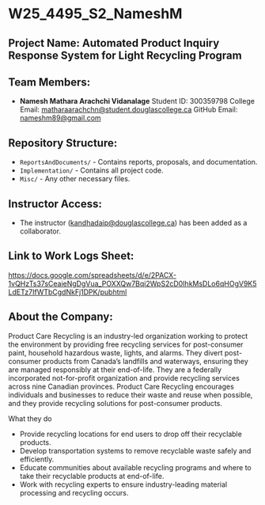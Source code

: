 # W25_4495_S2_NameshM

## Project Name: Automated Product Inquiry Response System for Light Recycling Program

## Team Members:
- **Namesh Mathara Arachchi Vidanalage**
      Student ID: 300359798
      College Email: matharaarachchn@student.douglascollege.ca
      GitHub Email: nameshm89@gmail.com

## Repository Structure:
- `ReportsAndDocuments/` - Contains reports, proposals, and documentation.
- `Implementation/` - Contains all project code.
- `Misc/` - Any other necessary files.

## Instructor Access:
- The instructor (kandhadaip@douglascollege.ca) has been added as a collaborator.

## Link to Work Logs Sheet:
https://docs.google.com/spreadsheets/d/e/2PACX-1vQHzTs37sCeaieNgDgVua_POXXQw7Bqi2WpS2cD0IhkMsDLo6qHOgV9K5LdETz7IfWTbCgdNkFj1DPK/pubhtml

## About the Company:
Product Care Recycling is an industry-led organization working to protect the environment by providing free recycling services for post-consumer paint, household hazardous waste, lights, and alarms. They divert post-consumer products from Canada’s landfills and waterways, ensuring they are managed responsibly at their end-of-life. They are a federally incorporated not-for-profit organization and provide recycling services across nine Canadian provinces. Product Care Recycling encourages individuals and businesses to reduce their waste and reuse when possible, and they provide recycling solutions for post-consumer products.

What they do
- Provide recycling locations for end users to drop off their recyclable products.
- Develop transportation systems to remove recyclable waste safely and efficiently.
- Educate communities about available recycling programs and where to take their recyclable products at end-of-life.
- Work with recycling experts to ensure industry-leading material processing and recycling occurs.
